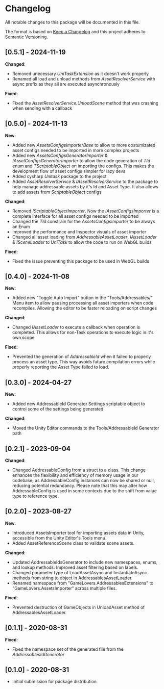 # Changelog
All notable changes to this package will be documented in this file.

The format is based on [Keep a Changelog](http://keepachangelog.com/en/1.0.0/)
and this project adheres to [Semantic Versioning](http://semver.org/spec/v2.0.0.html).

## [0.5.1] - 2024-11-19

**Changed**:
- Removed unecessary *UniTaskExtension* as it doesn't work properly
- Renamed all load and unload methods from *AssetResolverService* with async prefix as they all are executed asynchronously

**Fixed**:
- Fixed the *AssetResolverService.UnloadScene* method that was crashing when sending with a callback

## [0.5.0] - 2024-11-13

**New**:
- Added new *AssetsConfigsImporterBase* to allow to more costumizated asset configs needed to be imported in more complex projects
- Added new *AssetsConfigsGeneratorImporter* & *IAssetConfigsGeneratorImporter* to allow the code generation of *TId* enum and *TScriptableObject* on importing the configs. This makes the development flow of asset configs simpler for lazy devs
- Added cysharp *Unitask* package to the project
- Added *AssetResolverService* & *IAssetResolverService* to the package to help manage addressable assets by it's Id and Asset Type. It also allows to add assets from *ScriptableObject* configs

**Changed**:
- Removed *IScriptableObjectImporter*. Now the *IAssetConfigsImporter* is a complete interface for all asset configs needed to be imported
- Changed the *TId* constrain for the *AssetsConfigsImporter* to be always an Enum
- Improved the performance and Inspector visuals of asset importer
- Changed all asset loading from *AddressableAssetLoader*, *IAssetLoader* & *ISceneLoader* to *UniTask* to allow the code to run on WebGL builds

**Fixed**:
- Fixed the issue preventing this package to be used in WebGL builds

## [0.4.0] - 2024-11-08

**New**:
- Added new "Toggle Auto Import" button in the "Tools/Addressables/" Menu item to allow pausing processing all asset importers when code recompiles. Allowing the editor to be faster reloading on script changes

**Changed**:
- Changed *IAssetLoader* to execute a callback when operation is completed. This allows for non-Task operations to execute logic in it's own scope

**Fixed**:
- Prevented the generation of *AddressableId* when it failed to properly process an asset type. This way avoids future compilation errors while properly reporting the Asset Type failed to load.

## [0.3.0] - 2024-04-27

**New**:
- Added new AddressableId Generator Settings scriptable object to control some of the settings being generated

**Changed**:
- Moved the Unity Editor commands to the Tools/AddressableId Generator path

## [0.2.1] - 2023-09-04

**Changed**:
- Changed AddressableConfig from a struct to a class. This change enhances the flexibility and efficiency of memory usage in our codebase, as AddressableConfig instances can now be shared or null, reducing potential redundancy. Please note that this may alter how AddressableConfig is used in some contexts due to the shift from value type to reference type.

## [0.2.0] - 2023-08-27

**New**:
- Introduced AssetsImporter tool for importing assets data in Unity, accessible from the Unity Editor's Tools menu.
- Added AssetReferenceScene class to validate scene assets.

**Changed**:
- Updated AddressableIdsGenerator to include new namespaces, enums, and lookup methods. Improved asset filtering based on labels.
- Changed parameter type of LoadAssetAsync and InstantiateAsync methods from string to object in AddressablesAssetLoader.
- Renamed namespace from "GameLovers.AddressablesExtensions" to "GameLovers.AssetsImporter" across multiple files.

**Fixed**:
- Prevented destruction of GameObjects in UnloadAsset method of AddressablesAssetLoader.

## [0.1.1] - 2020-08-31

**Fixed**:
- Fixed the namespace set of the generated file from the *AddressablesIdGenerator*

## [0.1.0] - 2020-08-31

- Initial submission for package distribution
